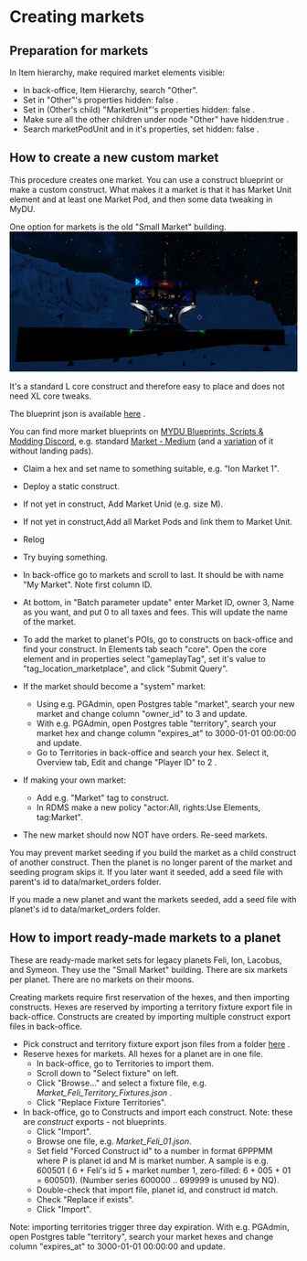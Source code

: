 # Creating markets

## Preparation for markets

In Item hierarchy, make required market elements visible:

- In back-office, Item Hierarchy, search "Other".
- Set in "Other"'s properties hidden: false .
- Set in (Other's child) "MarketUnit"'s properties hidden: false .
- Make sure all the other children under node "Other" have hidden:true .
- Search marketPodUnit and in it's properties, set hidden: false .

## How to create a new custom market

This procedure creates one market. You can use a construct blueprint or make a custom construct. What makes it a market is that it has Market Unit element and at least one Market Pod, and then some data tweaking in MyDU.

One option for markets is the old "Small Market" building. ![Small Market](./MyDU-ServerCustomization/blueprints/SmallMarket.png)

It's a standard L core construct and therefore easy to place and does not need XL core tweaks.

The blueprint json is available [here](https://github.com/Helediron/dualuniverse/tree/master/MyDU-ServerCustomization/blueprints/SmallMarketTemplate2.json) .

You can find more market blueprints on [MYDU Blueprints, Scripts & Modding Discord](https://discord.gg/R8Z4SXjE), e.g. standard [Market - Medium](https://discord.com/channels/1278879926598242323/1279434109000744982) (and a [variation](https://discord.com/channels/1278879926598242323/1279434109000744982/1285335397076832256) of it without landing pads).

- Claim a hex and set name to something suitable, e.g. "Ion Market 1".
- Deploy a static construct.
- If not yet in construct, Add Market Unid (e.g. size M).
- If not yet in construct,Add all Market Pods and link them to Market Unit.
- Relog
- Try buying something.
- In back-office go to markets and scroll to last. It should be with name "My Market". Note first column ID.
- At bottom, in "Batch parameter update" enter Market ID, owner 3, Name as you want, and put 0 to all taxes and fees. This will update the name of the market.
- To add the market to planet's POIs, go to constructs on back-office and find your construct. In Elements tab seach "core". Open the core element and in properties select "gameplayTag", set it's value to "tag_location_marketplace", and click "Submit Query".
- If the market should become a "system" market:
  - Using e.g. PGAdmin, open Postgres table "market", search your new market and change column "owner_id" to 3 and update.
  - With e.g. PGAdmin, open Postgres table "territory", search your market hex and change column "expires_at" to 3000-01-01 00:00:00 and update.
  - Go to Territories in back-office and search your hex. Select it, Overview tab, Edit and change "Player ID" to 2 .  

- If making your own market:
  - Add e.g. "Market" tag to construct.
  - In RDMS make a new policy "actor:All, rights:Use Elements, tag:Market".
- The new market should now NOT have orders. Re-seed markets.

You may prevent market seeding if you build the market as a child construct of another construct. Then the planet is no longer parent of the market and seeding program skips it. If you later want it seeded, add a seed file with parent's id to data/market_orders folder.

If you made a new planet and want the markets seeded, add a seed file with planet's id to data/market_orders folder.

## How to import ready-made markets to a planet

These are ready-made market sets for legacy planets Feli, Ion, Lacobus, and Symeon. They use the "Small Market" building. There are six markets per planet. There are no markets on their moons.

Creating markets require first reservation of the hexes, and then importing constructs. Hexes are reserved by importing a territory fixture export file in back-office. Constructs are created by importing multiple construct export files in back-office.

- Pick construct and territory fixture export json files from a folder [here](https://github.com/Helediron/dualuniverse/tree/master/MyDU-ServerCustomization/construct-exports) .
- Reserve hexes for markets. All hexes for a planet are in one file.
  - In back-office, go to Territories to import them.
  - Scroll down to "Select fixture" on left.
  - Click "Browse..." and select a fixture file, e.g. *Market_Feli_Territory_Fixtures.json* .
  - Click "Replace Fixture Territories".
- In back-office, go to Constructs and import each construct. Note: these are *construct* exports - not blueprints.
  - Click "Import".
  - Browse one file, e.g. *Market_Feli_01.json*.
  - Set field "Forced Construct id" to a number in format 6PPPMM where P is planet id and M is market number. A sample is e.g. 600501 ( 6 + Feli's id 5 + market number 1, zero-filled: 6 + 005 + 01 = 600501). (Number series 600000 .. 699999 is unused by NQ).
  - Double-check that import file, planet id, and construct id match.
  - Check "Replace if exists".
  - Click "Import".

Note: importing territories trigger three day expiration. With e.g. PGAdmin, open Postgres table "territory", search your market hexes and change column "expires_at" to 3000-01-01 00:00:00 and update.

